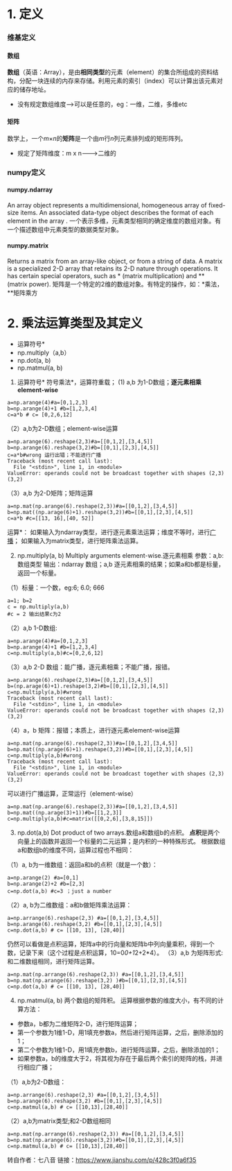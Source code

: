 # 1\. 定义

### 维基定义

#### 数组

**数组**（英语：Array），是由**相同类型**的元素（element）的集合所组成的资料结构，分配一块连续的内存来存储。利用元素的索引（index）可以计算出该元素对应的储存地址。

*   没有规定数组维度-->可以是任意的，eg：一维，二维，多维etc

#### 矩阵

数学上，一个*m*×*n*的**矩阵**是一个由*m*行*n*列元素排列成的矩形阵列。

*   规定了矩阵维度：m x n--->二维的

### numpy定义

#### numpy.ndarray

An array object represents a multidimensional, homogeneous array of fixed-size items. An associated data-type object describes the format of each element in the array .
一个表示多维，元素类型相同的确定维度的数组对象。有一个描述数组中元素类型的数据类型对象。

#### numpy.matrix

Returns a matrix from an array-like object, or from a string of data. A matrix is a specialized 2-D array that retains its 2-D nature through operations. It has certain special operators, such as * (matrix multiplication) and ** (matrix power).
矩阵是一个特定的2维的数组对象。有特定的操作，如：*乘法，**矩阵乘方

# 2\. 乘法运算类型及其定义

*   运算符号*
*   np.multiply（a,b）
*   np.dot(a, b)
*   np.matmul(a, b)

1.  运算符号*
    符号乘法*，运算符重载；
    (1) a,b 为1-D数组；**逐元素相乘element-wise**

```
a=np.arange(4)#a=[0,1,2,3]
b=np.arange(4)+1 #b=[1,2,3,4]
c=a*b # c= [0,2,6,12]

```

（2）a,b为2-D数组；element-wise运算

```
a=np.arange(6).reshape(2,3)#a=[[0,1,2],[3,4,5]]
b=np.arange(6).reshape(3,2)#b=[[0,1],[2,3],[4,5]]
c=a*b#wrong 运行出错；不能进行广播
Traceback (most recent call last):
  File "<stdin>", line 1, in <module>
ValueError: operands could not be broadcast together with shapes (2,3) (3,2)

```

（3）a,b 为2-D矩阵；矩阵运算

```
a=np.mat(np.arange(6).reshape(2,3))#a=[[0,1,2],[3,4,5]]
b=np.mat((np.arage(6)+1).reshape(3,2))#b=[[0,1],[2,3],[4,5]]
c=a*b #c=[[13, 16],[40, 52]]

```

运算*：
如果输入为ndarray类型，进行逐元素乘法运算；维度不等时，进行[广播](https://link.jianshu.com?t=http%3A%2F%2Fscipy.github.io%2Fold-wiki%2Fpages%2FEricsBroadcastingDoc)；
如果输入为matrix类型，进行矩阵乘法运算。

2.  np.multiply(a, b)
    Multiply arguments element-wise.逐元素相乘
    参数：a,b: 数组类型
    输出：ndarray 数组；a,b 逐元素相乘的结果；如果a和b都是标量，返回一个标量。

（1）标量：一个数，eg:6; 6.0; 666

```
a=1; b=2
c = np.multiply(a,b)
#c = 2 输出结果c为2

```

（2）a,b 1-D数组:

```
a=np.arange(4)#a=[0,1,2,3]
b=np.arange(4)+1 #b=[1,2,3,4]
c=np.multiply(a,b)#c=[0,2,6,12]

```

（3）a,b 2-D 数组：能广播，逐元素相乘；不能广播，报错。

```
a=np.arange(6).reshape(2,3)#a=[[0,1,2],[3,4,5]]
b=(np.arage(6)+1).reshape(3,2)#b=[[0,1],[2,3],[4,5]]
c=np.multiply(a,b)#wrong
Traceback (most recent call last):
  File "<stdin>", line 1, in <module>
ValueError: operands could not be broadcast together with shapes (2,3) (3,2)

```

（4）a，b 矩阵：报错；本质上，进行逐元素element-wise运算

```
a=np.mat(np.arange(6).reshape(2,3))#a=[[0,1,2],[3,4,5]]
b=np.mat((np.arage(6)+1).reshape(3,2))#b=[[0,1],[2,3],[4,5]]
c=np.multiply(a,b)#wrong
Traceback (most recent call last):
  File "<stdin>", line 1, in <module>
ValueError: operands could not be broadcast together with shapes (2,3) (3,2)

```

可以进行广播运算，正常运行（element-wise）

```
a=np.mat(np.arange(6).reshape(2,3))#a=[[0,1,2],[3,4,5]]
b=np.mat((np.arage(3)+1))#b=[[1,2,3]]
c=np.multiply(a,b)#c=matrix([[0,2,6],[3,8,15]])

```

3.  np.dot(a,b)
    Dot product of two arrays.数组a和数组b的点积。
    **点积**是两个向量上的函数并返回一个标量的二元运算；是内积的一种特殊形式。
    根据数组a和数组b的维度不同，运算过程也不相同：

（1）a, b为一维数组：返回a和b的点积（就是一个数）：

```
a=np.arange(2) #a=[0,1]
b=np.arange(2)+2 #b=[2,3]
c=np.dot(a,b) #c=3 ；just a number

```

（2）a, b为二维数组：a和b做矩阵乘法运算：

```
a=np.arrange(6).reshape(2,3) #a=[[0,1,2],[3,4,5]]
b=np.arange(6).reshape(3,2) #b=[[0,1],[2,3],[4,5]]
c=np.dot(a,b) # c= [[10, 13], [28,40]]

```

仍然可以看做是点积运算，矩阵a中的行向量和矩阵b中列向量乘积，得到一个数，记录下来（这个过程是点积运算，10=0*0+1*2+2*4）。
（3）a,b 为矩阵形式:和二维数组相同，进行矩阵运算。

```
a=np.mat(np.arrange(6).reshape(2,3)) #a=[[0,1,2],[3,4,5]]
b=np.mat(np.arange(6).reshape(3,2) )#b=[[0,1],[2,3],[4,5]]
c=np.dot(a,b) # c= [[10, 13], [28,40]]

```

4.  np.matmul(a, b)
    两个数组的矩阵积。
    运算根据参数的维度大小，有不同的计算方法：

*   参数a，b都为二维矩阵2-D，进行矩阵运算；
*   第一个参数为1维1-D，用1填充参数a，然后进行矩阵运算，之后，删除添加的1；
*   第二个参数为1维1-D，用1填充参数b，进行矩阵运算，之后，删除添加的1；
*   如果参数a，b的维度大于2，将其视为存在于最后两个索引的矩阵的栈，并进行相应广播；

（1）a,b为2-D数组：

```
a=np.arrange(6).reshape(2,3) #a=[[0,1,2],[3,4,5]]
b=np.arange(6).reshape(3,2) #b=[[0,1],[2,3],[4,5]]
c=np.matmul(a,b) # c= [[10,13],[28,40]]

```

（2）a,b为matrix类型;和2-D数组相同

```
a=np.mat(np.arrange(6).reshape(2,3)) #a=[[0,1,2],[3,4,5]]
b=np.mat(np.arange(6).reshape(3,2))#b=[[0,1],[2,3],[4,5]]
c=np.matmul(a,b) # c= [[10,13],[28,40]]
```

转自作者：七八音
链接：https://www.jianshu.com/p/428c3f0a6f35